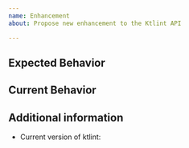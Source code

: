 ```yaml
---
name: Enhancement
about: Propose new enhancement to the Ktlint API

---
```


<!-- The enhancement you want to propose might have already been reported!
Please search in the [issues](https://github.com/pinterest/ktlint/issues) before creating one. -->

## Expected Behavior
<!-- Tell us what should be improved/added/changed/removed -->
<!-- If relevant, provide a link to the relevant section in the [Kotlin Coding Conventions](https://kotlinlang.org/docs/coding-conventions.html) or [Android Kotlin Style Guide](https://developer.android.com/kotlin/style-guide).  -->

<!-- Note: Ktlint should not produce any code which conflict with IntelliJ default code formatting. So please verify that your expectation is accepted by IntelliJ default code formatting. -->

## Current Behavior
<!-- Tell us current state of the API -->

## Additional information
* Current version of ktlint:

